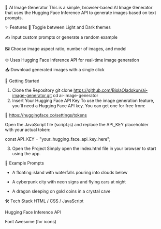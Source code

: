 🧠 AI Image Generator
This is a simple, browser-based AI Image Generator that uses the Hugging Face Inference API to generate images based on text prompts.

✨ Features
🔁 Toggle between Light and Dark themes

✍️ Input custom prompts or generate a random example

🖼️ Choose image aspect ratio, number of images, and model

⚙️ Uses Hugging Face Inference API for real-time image generation

📥 Download generated images with a single click

🚀 Getting Started
1. Clone the Repository
git clone https://github.com/BiolaOladokun/ai-image-generator.git
cd ai-image-generator
2. Insert Your Hugging Face API Key
To use the image generation feature, you'll need a Hugging Face API key. You can get one for free from:

🔗 https://huggingface.co/settings/tokens

Open the JavaScript file (script.js) and replace the API_KEY placeholder with your actual token:

const API_KEY = "your_hugging_face_api_key_here";

3. Open the Project
Simply open the index.html file in your browser to start using the app.

📸 Example Prompts
- A floating island with waterfalls pouring into clouds below

- A cyberpunk city with neon signs and flying cars at night

- A dragon sleeping on gold coins in a crystal cave

🛠️ Tech Stack
HTML / CSS / JavaScript

Hugging Face Inference API

Font Awesome (for icons)
